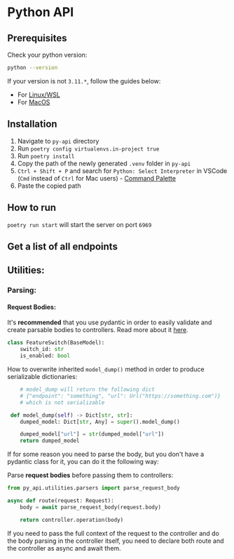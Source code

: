# Python API

## Prerequisites

Check your python version:
```bash
python --version
```
If your version is not `3.11.*`, follow the guides below:
* For [Linux/WSL](https://www.itsupportwale.com/blog/how-to-upgrade-to-python-3-11-on-ubuntu-20-04-and-22-04-lts/)
* For [MacOS](https://apple.stackexchange.com/questions/201612/keeping-python-3-up-to-date-on-a-mac#:~:text=to%20update%20python%20run%20brew,also%20take%20care%20of%20R)

## Installation
1. Navigate to `py-api` directory
2. Run `poetry config virtualenvs.in-project true`
3. Run `poetry install`
4. Copy the path of the newly generated `.venv` folder in `py-api`
5. `Ctrl + Shift + P` and search for `Python: Select Interpreter` in VSCode (`Cmd` instead of `Ctrl` for Mac users) - [Command Palette](https://code.visualstudio.com/docs/getstarted/userinterface#_command-palette)
6. Paste the copied path

## How to run
`poetry run start` will start the server on port `6969`

## Get a list of all endpoints

## Utilities:
### Parsing:

#### Request Bodies:

It's **recommended** that you use pydantic in order to easily validate and create parsable bodies to controllers. Read more about it [here](https://fastapi.tiangolo.com/tutorial/body-multiple-params/).

```python
class FeatureSwitch(BaseModel):
    switch_id: str
    is_enabled: bool
```

How to overwrite inherited `model_dump()` method in order to produce serializable dictionaries:

```python
    # model_dump will return the following dict
    # {"endpoint": "something", "url": Url("https://something.com")}
    # which is not serializable

 def model_dump(self) -> Dict[str, str]:
    dumped_model: Dict[str, Any] = super().model_dump()

    dumped_model["url"] = str(dumped_model["url"])
    return dumped_model

```

If for some reason you need to parse the body, but you don't have a pydantic class for it, you can do it the following way:

Parse **request bodies** before passing them to controllers:
```python
from py_api.utilities.parsers import parse_request_body

async def route(request: Request):
    body = await parse_request_body(request.body)

    return controller.operation(body)
```

If you need to pass the full context of the request to the controller and do the body parsing in the controller itself, you need to declare both route and the controller as async and await them.

